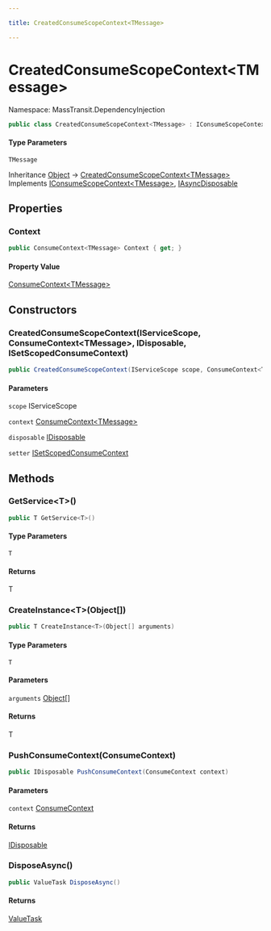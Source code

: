 ```yaml
---

title: CreatedConsumeScopeContext<TMessage>

---
```


# CreatedConsumeScopeContext\<TMessage\>

Namespace: MassTransit.DependencyInjection

```csharp
public class CreatedConsumeScopeContext<TMessage> : IConsumeScopeContext<TMessage>, IAsyncDisposable
```

#### Type Parameters

`TMessage`<br/>

Inheritance [Object](https://learn.microsoft.com/en-us/dotnet/api/system.object) → [CreatedConsumeScopeContext\<TMessage\>](../masstransit-dependencyinjection/createdconsumescopecontext-1)<br/>
Implements [IConsumeScopeContext\<TMessage\>](../masstransit-dependencyinjection/iconsumescopecontext-1), [IAsyncDisposable](https://learn.microsoft.com/en-us/dotnet/api/system.iasyncdisposable)

## Properties

### **Context**

```csharp
public ConsumeContext<TMessage> Context { get; }
```

#### Property Value

[ConsumeContext\<TMessage\>](../../masstransit-abstractions/masstransit/consumecontext-1)<br/>

## Constructors

### **CreatedConsumeScopeContext(IServiceScope, ConsumeContext\<TMessage\>, IDisposable, ISetScopedConsumeContext)**

```csharp
public CreatedConsumeScopeContext(IServiceScope scope, ConsumeContext<TMessage> context, IDisposable disposable, ISetScopedConsumeContext setter)
```

#### Parameters

`scope` IServiceScope<br/>

`context` [ConsumeContext\<TMessage\>](../../masstransit-abstractions/masstransit/consumecontext-1)<br/>

`disposable` [IDisposable](https://learn.microsoft.com/en-us/dotnet/api/system.idisposable)<br/>

`setter` [ISetScopedConsumeContext](../masstransit/isetscopedconsumecontext)<br/>

## Methods

### **GetService\<T\>()**

```csharp
public T GetService<T>()
```

#### Type Parameters

`T`<br/>

#### Returns

T<br/>

### **CreateInstance\<T\>(Object[])**

```csharp
public T CreateInstance<T>(Object[] arguments)
```

#### Type Parameters

`T`<br/>

#### Parameters

`arguments` [Object[]](https://learn.microsoft.com/en-us/dotnet/api/system.object)<br/>

#### Returns

T<br/>

### **PushConsumeContext(ConsumeContext)**

```csharp
public IDisposable PushConsumeContext(ConsumeContext context)
```

#### Parameters

`context` [ConsumeContext](../../masstransit-abstractions/masstransit/consumecontext)<br/>

#### Returns

[IDisposable](https://learn.microsoft.com/en-us/dotnet/api/system.idisposable)<br/>

### **DisposeAsync()**

```csharp
public ValueTask DisposeAsync()
```

#### Returns

[ValueTask](https://learn.microsoft.com/en-us/dotnet/api/system.threading.tasks.valuetask)<br/>

